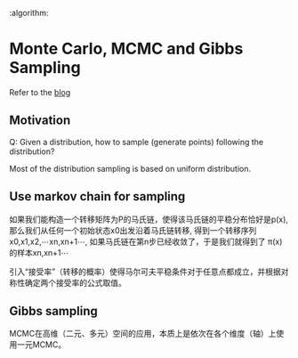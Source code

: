 :algorithm:

# Monte Carlo, MCMC and Gibbs Sampling

Refer to the [blog](http://cos.name/2013/01/lda-math-mcmc-and-gibbs-sampling/)


## Motivation

Q: Given a distribution, how to sample (generate points) following the distribution?

Most of the distribution sampling is based on uniform distribution.


## Use markov chain for sampling

如果我们能构造一个转移矩阵为P的马氏链，使得该马氏链的平稳分布恰好是p(x), 那么我们从任何一个初始状态x0出发沿着马氏链转移, 得到一个转移序列 x0,x1,x2,⋯xn,xn+1⋯, 如果马氏链在第n步已经收敛了，于是我们就得到了 π(x)的样本xn,xn+1⋯


引入“接受率”（转移的概率）使得马尔可夫平稳条件对于任意点都成立，并根据对称性确定两个接受率的公式取值。


## Gibbs sampling

MCMC在高维（二元、多元）空间的应用，本质上是依次在各个维度（轴）上使用一元MCMC。
